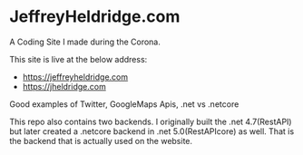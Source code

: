 # JeffreyHeldridge.com
A Coding Site I made during the Corona.

This site is live at the below address:

- https://jeffreyheldridge.com
- https://jheldridge.com

Good examples of Twitter, GoogleMaps Apis, .net vs .netcore


This repo also contains two backends.  I originally built the .net 4.7(RestAPI) but later created a .netcore backend in .net 5.0(RestAPIcore) as well.  That is the backend that is actually used on the website.

